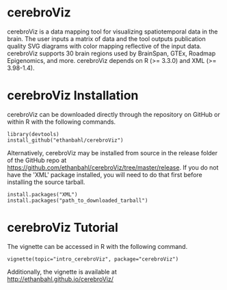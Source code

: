 # cerebroViz
cerebroViz is a data mapping tool for visualizing spatiotemporal
    data in the brain. The user inputs a matrix of data and the tool outputs
    publication quality SVG diagrams with color mapping reflective of the input
    data. cerebroViz supports 30 brain regions used by BrainSpan, GTEx, Roadmap
    Epigenomics, and more. cerebroViz depends on R (>= 3.3.0) and XML (>= 3.98-1.4).

# cerebroViz Installation
cerebroViz can be downloaded directly through the repository on GitHub or within R with the following commands.
```
library(devtools)
install_github("ethanbahl/cerebroViz")
```
Alternatively, cerebroViz may be installed from source in the release folder of the GitHub repo at https://github.com/ethanbahl/cerebroViz/tree/master/release. If you do not have the 'XML' package installed, you will need to do that first before installing the source tarball.
```
install.packages("XML")
install.packages("path_to_downloaded_tarball")
```
# cerebroViz Tutorial
The vignette can be accessed in R with the following command.
```
vignette(topic="intro_cerebroViz", package="cerebroViz")
```
Additionally, the vignette is available at http://ethanbahl.github.io/cerebroViz/
